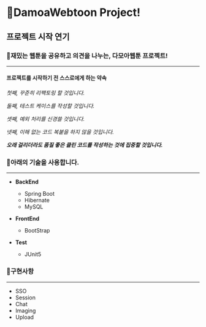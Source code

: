 # 📖DamoaWebtoon Project!
## 프로젝트 시작 연기 

### 🔅재밌는 웹툰을 공유하고 의견을 나누는, 다모아웹툰 프로젝트!
* ***
#### 프로젝트를 시작하기 전 스스로에게 하는 약속
*첫째, 꾸준히 리팩토링 할 것입니다.*

*둘째, 테스트 케이스를 작성할 것입니다.*

*셋째, 예외 처리를 신경쓸 것입니다.* 

*넷째, 이해 없는 코드 복붙을 하지 않을 것입니다.* 

***오래 걸리더라도 품질 좋은 클린 코드를 작성하는 것에 집중할 것입니다.***

### 🔅아래의 기술을 사용합니다.
* ***
* **BackEnd**
  * Spring Boot
  * Hibernate
  * MySQL
  
* **FrontEnd**
  * BootStrap

* **Test**
  * JUnit5


### 🔅구현사항
  * ***
* SSO
* Session
* Chat
* Imaging
* Upload